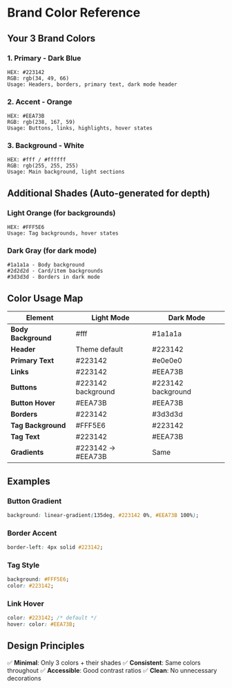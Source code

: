 # Brand Color Reference

## Your 3 Brand Colors

### 1. Primary - Dark Blue
```
HEX: #223142
RGB: rgb(34, 49, 66)
Usage: Headers, borders, primary text, dark mode header
```

### 2. Accent - Orange  
```
HEX: #EEA73B
RGB: rgb(238, 167, 59)
Usage: Buttons, links, highlights, hover states
```

### 3. Background - White
```
HEX: #fff / #ffffff
RGB: rgb(255, 255, 255)
Usage: Main background, light sections
```

## Additional Shades (Auto-generated for depth)

### Light Orange (for backgrounds)
```
HEX: #FFF5E6
Usage: Tag backgrounds, hover states
```

### Dark Gray (for dark mode)
```
#1a1a1a - Body background
#2d2d2d - Card/item backgrounds  
#3d3d3d - Borders in dark mode
```

## Color Usage Map

| Element | Light Mode | Dark Mode |
|---------|------------|-----------|
| **Body Background** | #fff | #1a1a1a |
| **Header** | Theme default | #223142 |
| **Primary Text** | #223142 | #e0e0e0 |
| **Links** | #223142 | #EEA73B |
| **Buttons** | #223142 background | #223142 background |
| **Button Hover** | #EEA73B | #EEA73B |
| **Borders** | #223142 | #3d3d3d |
| **Tag Background** | #FFF5E6 | #223142 |
| **Tag Text** | #223142 | #EEA73B |
| **Gradients** | #223142 → #EEA73B | Same |

## Examples

### Button Gradient
```css
background: linear-gradient(135deg, #223142 0%, #EEA73B 100%);
```

### Border Accent
```css
border-left: 4px solid #223142;
```

### Tag Style
```css
background: #FFF5E6;
color: #223142;
```

### Link Hover
```css
color: #223142; /* default */
hover: color: #EEA73B;
```

## Design Principles

✅ **Minimal**: Only 3 colors + their shades
✅ **Consistent**: Same colors throughout
✅ **Accessible**: Good contrast ratios
✅ **Clean**: No unnecessary decorations
